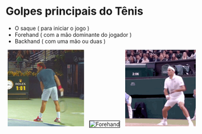 # Golpes principais do Tênis  
  
 - O saque ( para iniciar o jogo )
 - Forehand ( com a mão dominante do jogador )
 - Backhand (  com uma mão ou duas )

<p>
  <img height="200px" src="https://raw.githubusercontent.com/ch-m-mueller/apresentacao-tenis/refs/heads/main/source/content/tenis/img/golpe-service.gif" alt="" hspace="5px" />

  <img style="border:1px solid black" onclick="this.setAttribute('src', this.getAttribute('src_orig'))" width="380px" height="200px" src="" src_orig="https://raw.githubusercontent.com/ch-m-mueller/apresentacao-tenis/refs/heads/main/source/content/tenis/img/golpe-forehand.gif" alt="Forehand" hspace="5px" />
  <img height="200px" src="https://raw.githubusercontent.com/ch-m-mueller/apresentacao-tenis/refs/heads/main/source/content/tenis/img/golpe-backhand.gif" alt="" hspace="5px" />
</p>
